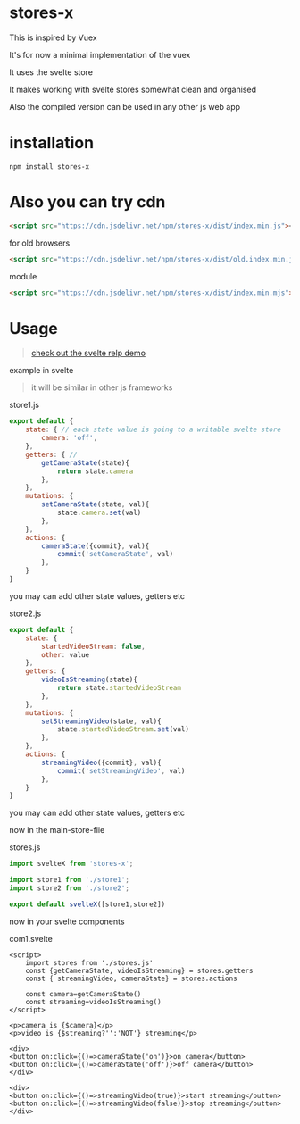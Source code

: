 # stores-x
This is inspired by Vuex

It's for now a minimal implementation of the vuex

It uses the svelte store

It makes working with svelte stores somewhat clean and organised

Also the compiled version can be used in any other js web app

# installation
`npm install stores-x`

# Also you can try cdn
```html
<script src="https://cdn.jsdelivr.net/npm/stores-x/dist/index.min.js"><script>
```

for old browsers
```html
<script src="https://cdn.jsdelivr.net/npm/stores-x/dist/old.index.min.js"><script>
```
module
```html
<script src="https://cdn.jsdelivr.net/npm/stores-x/dist/index.min.mjs"><script>
```

# Usage 

> [check out the svelte relp demo](https://svelte.dev/repl/3916c946d06e4289b28992ea625c5092?version=3.31.0)

example in svelte
> it will be similar in other js frameworks

store1.js
```js
export default {
	state: { // each state value is going to a writable svelte store
		camera: 'off',
	},
	getters: { //
		getCameraState(state){
			return state.camera
		},
	},
	mutations: {
		setCameraState(state, val){
			state.camera.set(val)
		},
	},
	actions: {
		cameraState({commit}, val){
			commit('setCameraState', val)
		},
	}
}
```
you may can add other state values, getters etc


store2.js
```js
export default {
	state: {
		startedVideoStream: false,
		other: value
	},
	getters: {
		videoIsStreaming(state){
			return state.startedVideoStream
		},
	},
	mutations: {
		setStreamingVideo(state, val){
			state.startedVideoStream.set(val)
		},
	},
	actions: {
		streamingVideo({commit}, val){
			commit('setStreamingVideo', val)
		},
	}
}
```
you may can add other state values, getters etc


now in the main-store-flie

stores.js
```js
import svelteX from 'stores-x';

import store1 from './store1';
import store2 from './store2';

export default svelteX([store1,store2])
```

now in your svelte components

com1.svelte
```svelte
<script>
	import stores from './stores.js'
	const {getCameraState, videoIsStreaming} = stores.getters
	const { streamingVideo, cameraState} = stores.actions
  
	const camera=getCameraState()
	const streaming=videoIsStreaming()
</script>

<p>camera is {$camera}</p>
<p>video is {$streaming?'':'NOT'} streaming</p>

<div>
<button on:click={()=>cameraState('on')}>on camera</button>
<button on:click={()=>cameraState('off')}>off camera</button>
</div>

<div>
<button on:click={()=>streamingVideo(true)}>start streaming</button>
<button on:click={()=>streamingVideo(false)}>stop streaming</button>
</div>
```



